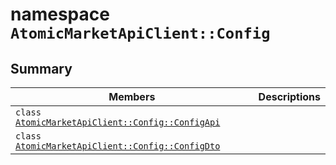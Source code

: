 # namespace `AtomicMarketApiClient::Config` 

## Summary

 Members                                | Descriptions                                
----------------------------------------|---------------------------------------------
`class `[`AtomicMarketApiClient::Config::ConfigApi`](.github/workflows/documentation/md/AtomicMarketApiClient--Config--ConfigApi.md#class_atomic_market_api_client_1_1_config_1_1_config_api) | 
`class `[`AtomicMarketApiClient::Config::ConfigDto`](.github/workflows/documentation/md/AtomicMarketApiClient--Config--ConfigDto.md#class_atomic_market_api_client_1_1_config_1_1_config_dto) | 

